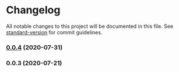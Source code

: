 # Changelog

All notable changes to this project will be documented in this file. See [standard-version](https://github.com/conventional-changelog/standard-version) for commit guidelines.

### [0.0.4](https://github.com/SocketSomeone/Miko/compare/v0.0.3...v0.0.4) (2020-07-31)

### 0.0.3 (2020-07-21)
